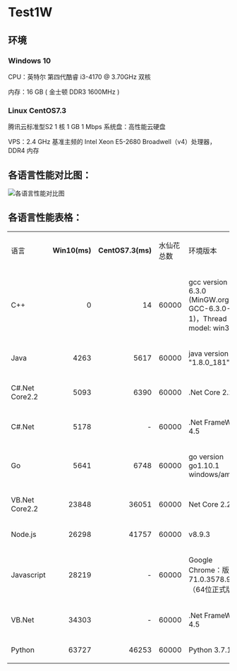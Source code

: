 # Test1W

## 环境
### Windows 10
CPU：英特尔 第四代酷睿 i3-4170 @ 3.70GHz 双核

内存：16 GB ( 金士顿 DDR3 1600MHz )

### Linux CentOS7.3
腾讯云标准型S2 1 核 1 GB 1 Mbps 系统盘：高性能云硬盘

VPS：2.4 GHz 基准主频的 Intel Xeon E5-2680 Broadwell（v4）处理器，DDR4 内存

## 各语言性能对比图：
![各语言性能对比图](http://shoprank.cn/images/3250-20190130142554543-1888774085.png)

## 各语言性能表格：
<table border="0" cellspacing="0" cellpadding="0" width="963" style="margin-left:-1.15pt;border-collapse:collapse">
    <tbody>
        <tr>
            <td width="119">
                <p align="left">语言</span></b></p>
            </td>
            <td width="115">
                <p align="left" style="text-align:left"><b><span>Win10(ms)</span></b></p>
            </td>
            <td width="131">
                <p align="left" style="text-align:left"><b><span>CentOS7.3(ms)</span></b></p>
            </td>
            <td width="104">
                <p align="left">水仙花总数</span></b></p>
            </td>
            <td width="495">
                <p align="left">环境版本</span></b></p>
            </td>
        </tr>
        <tr>
            <td width="119">
                <p align="left" style="text-align:left"><span>C++</span></p>
            </td>
            <td width="115">
                <p align="right" style="text-align:right"><span>0</span></p>
            </td>
            <td width="131">
                <p align="right" style="text-align:right"><span>14</span></p>
            </td>
            <td width="104">
                <p align="right" style="text-align:right"><span>60000</span></p>
            </td>
            <td width="495">
                <p align="left" style="text-align:left"><span>gcc version 6.3.0 (MinGW.org GCC-6.3.0-1)，Thread model: win32</span></p>
            </td>
        </tr>
        <tr>
            <td width="119">
                <p align="left" style="text-align:left"><span>Java</span></p>
            </td>
            <td width="115">
                <p align="right" style="text-align:right"><span>4263</span></p>
            </td>
            <td width="131" >
                <p align="right" style="text-align:right"><span>5617</span></p>
            </td>
            <td width="104" >
                <p align="right" style="text-align:right"><span>60000</span></p>
            </td>
            <td width="495" >
                <p align="left" style="text-align:left"><span>java version "1.8.0_181"</span></p>
            </td>
        </tr>
        <tr>
            <td width="119">
                <p align="left" style="text-align:left"><span>C#.Net Core2.2</span></p>
            </td>
            <td width="115">
                <p align="right" style="text-align:right"><span>5093</span></p>
            </td>
            <td width="131" >
                <p align="right" style="text-align:right"><span>6390</span></p>
            </td>
            <td width="104" >
                <p align="right" style="text-align:right"><span>60000</span></p>
            </td>
            <td width="495" >
                <p align="left" style="text-align:left"><span>.Net Core 2.2</span></p>
            </td>
        </tr>
        <tr>
            <td width="119">
                <p align="left" style="text-align:left"><span>C#.Net</span></p>
            </td>
            <td width="115">
                <p align="right" style="text-align:right"><span>5178</span></p>
            </td>
            <td width="131" >
                <p align="right" style="text-align:right"><span>-</span></p>
            </td>
            <td width="104" >
                <p align="right" style="text-align:right"><span>60000</span></p>
            </td>
            <td width="495" >
                <p align="left" style="text-align:left"><span>.Net FrameWork 4.5</span></p>
            </td>
        </tr>
        <tr>
            <td width="119">
                <p align="left" style="text-align:left"><span>Go</span></p>
            </td>
            <td width="115">
                <p align="right" style="text-align:right"><span>5641</span></p>
            </td>
            <td width="131" >
                <p align="right" style="text-align:right"><span>6748</span></p>
            </td>
            <td width="104" >
                <p align="right" style="text-align:right"><span>60000</span></p>
            </td>
            <td width="495" >
                <p align="left" style="text-align:left"><span>go version go1.10.1 windows/amd64</span></p>
            </td>
        </tr>
        <tr>
            <td width="119">
                <p align="left" style="text-align:left"><span>VB.Net Core2.2</span></p>
            </td>
            <td width="115">
                <p align="right" style="text-align:right"><span>23848</span></p>
            </td>
            <td width="131" >
                <p align="right" style="text-align:right"><span>36051</span></p>
            </td>
            <td width="104" >
                <p align="right" style="text-align:right"><span>60000</span></p>
            </td>
            <td width="495" >
                <p align="left" style="text-align:left"><span>Net Core 2.2</span></p>
            </td>
        </tr>
        <tr>
            <td width="119">
                <p align="left" style="text-align:left"><span>Node.js</span></p>
            </td>
            <td width="115">
                <p align="right" style="text-align:right"><span>26298</span></p>
            </td>
            <td width="131" >
                <p align="right" style="text-align:right"><span>41757</span></p>
            </td>
            <td width="104" >
                <p align="right" style="text-align:right"><span>60000</span></p>
            </td>
            <td width="495" >
                <p align="left" style="text-align:left"><span>v8.9.3</span></p>
            </td>
        </tr>
        <tr>
            <td width="119">
                <p align="left" style="text-align:left"><span>Javascript</span></p>
            </td>
            <td width="115">
                <p align="right" style="text-align:right"><span>28219</span></p>
            </td>
            <td width="131" >
                <p align="right" style="text-align:right"><span>-</span></p>
            </td>
            <td width="104" >
                <p align="right" style="text-align:right"><span>60000</span></p>
            </td>
            <td width="495" >
                <p align="left" style="text-align:left"><span>Google Chrome：版本 71.0.3578.98（64位正式版本）</span></p>
            </td>
        </tr>
        <tr>
            <td width="119">
                <p align="left" style="text-align:left"><span>VB.Net</span></p>
            </td>
            <td width="115">
                <p align="right" style="text-align:right"><span>34303</span></p>
            </td>
            <td width="131" >
                <p align="right" style="text-align:right"><span>-</span></p>
            </td>
            <td width="104" >
                <p align="right" style="text-align:right"><span>60000</span></p>
            </td>
            <td width="495" >
                <p align="left" style="text-align:left"><span>.Net FrameWork 4.5</span></p>
            </td>
        </tr>
        <tr>
            <td width="119">
                <p align="left" style="text-align:left"><span>Python</span></p>
            </td>
            <td width="115">
                <p align="right" style="text-align:right"><span>63727</span></p>
            </td>
            <td width="131" >
                <p align="right" style="text-align:right"><span>46253</span></p>
            </td>
            <td width="104" >
                <p align="right" style="text-align:right"><span>60000</span></p>
            </td>
            <td width="495" >
                <p align="left" style="text-align:left"><span>Python 3.7.1</span></p>
            </td>
        </tr>
    </tbody>
</table>



